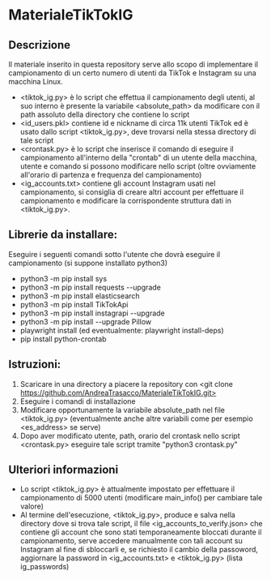 # MaterialeTikTokIG

## Descrizione
Il materiale inserito in questa repository serve allo scopo di implementare il campionamento di un certo numero di utenti da TikTok e Instagram su una macchina Linux.

- <tiktok_ig.py> è lo script che effettua il campionamento degli utenti, al suo interno è presente la variabile <absolute_path> da modificare con il path assoluto della directory che contiene lo script
- <id_users.pkl> contiene id e nickname di circa 11k utenti TikTok ed è usato dallo script <tiktok_ig.py>, deve trovarsi nella stessa directory di tale script
- <crontask.py> è lo script che inserisce il comando di eseguire il campionamento all'interno della "crontab" di un utente della macchina, utente e comando si possono modificare nello script (oltre ovviamente all'orario di partenza e frequenza del campionamento)
- <ig_accounts.txt> contiene gli account Instagram usati nel campionamento, si consiglia di creare altri account per effettuare il campionamento e modificare la corrispondente struttura dati in <tiktok_ig.py>.

## Librerie da installare:

Eseguire i seguenti comandi sotto l'utente che dovrà eseguire il campionamento (si suppone installato python3)

- python3 -m pip install sys
- python3 -m pip install requests --upgrade
- python3 -m pip install elasticsearch
- python3 -m pip install TikTokApi
- python3 -m pip install instagrapi --upgrade
- python3 -m pip install --upgrade Pillow
- playwright install (ed eventualmente: playwright install-deps)
- pip install python-crontab

## Istruzioni:

1. Scaricare in una directory a piacere la repository con <git clone https://github.com/AndreaTrasacco/MaterialeTikTokIG.git>
2. Eseguire i comandi di installazione
3. Modificare opportunamente la variabile absolute_path nel file <tiktok_ig.py> (eventualmente anche altre variabili come per esempio <es_address> se serve)
4. Dopo aver modificato utente, path, orario del crontask nello script <crontask.py> eseguire tale script tramite "python3 crontask.py"

## Ulteriori informazioni

- Lo script <tiktok_ig.py> è attualmente impostato per effettuare il campionamento di 5000 utenti (modificare main_info() per cambiare tale valore)
- Al termine dell'esecuzione, <tiktok_ig.py>, produce e salva nella directory dove si trova tale script, il file <ig_accounts_to_verify.json> che contiene gli account che sono stati temporaneamente bloccati durante il campionamento, serve accedere manualmente con tali account su Instagram al fine di sbloccarli e, se richiesto il cambio della passoword, aggiornare la password in <ig_accounts.txt> e <tiktok_ig.py> (lista ig_passwords)

